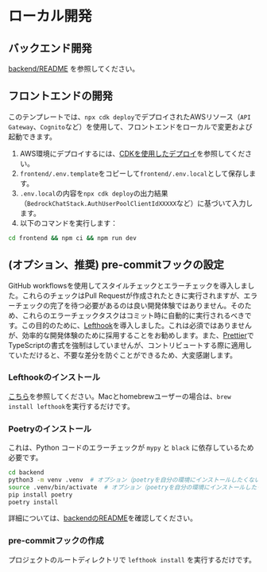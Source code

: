 # ローカル開発

## バックエンド開発

[backend/README](../backend/README_vi-VN_ja-JP.md) を参照してください。

## フロントエンドの開発

このテンプレートでは、`npx cdk deploy`でデプロイされたAWSリソース（`API Gateway`、`Cognito`など）を使用して、フロントエンドをローカルで変更および起動できます。

1. AWS環境にデプロイするには、[CDKを使用したデプロイ](../README.md#deploy-using-cdk)を参照してください。
2. `frontend/.env.template`をコピーして`frontend/.env.local`として保存します。
3. `.env.local`の内容を`npx cdk deploy`の出力結果（`BedrockChatStack.AuthUserPoolClientIdXXXXX`など）に基づいて入力します。
4. 以下のコマンドを実行します：

```zsh
cd frontend && npm ci && npm run dev
```

## (オプション、推奨) pre-commitフックの設定

GitHub workflowsを使用してスタイルチェックとエラーチェックを導入しました。これらのチェックはPull Requestが作成されたときに実行されますが、エラーチェックの完了を待つ必要があるのは良い開発体験ではありません。そのため、これらのエラーチェックタスクはコミット時に自動的に実行されるべきです。この目的のために、[Lefthook](https://github.com/evilmartians/lefthook?tab=readme-ov-file#install)を導入しました。これは必須ではありませんが、効率的な開発体験のために採用することをお勧めします。また、[Prettier](https://prettier.io/)でTypeScriptの書式を強制はしていませんが、コントリビュートする際に適用していただけると、不要な差分を防ぐことができるため、大変感謝します。

### Lefthookのインストール

[こちら](https://github.com/evilmartians/lefthook#install)を参照してください。Macとhomebrewユーザーの場合は、`brew install lefthook`を実行するだけです。

### Poetryのインストール

これは、Python コードのエラーチェックが `mypy` と `black` に依存しているため必要です。

```sh
cd backend
python3 -m venv .venv  # オプション（poetryを自分の環境にインストールしたくない場合）
source .venv/bin/activate  # オプション（poetryを自分の環境にインストールしたくない場合）
pip install poetry
poetry install
```

詳細については、[backendのREADME](../backend/README_vi-VN_ja-JP.md)を確認してください。

### pre-commitフックの作成

プロジェクトのルートディレクトリで `lefthook install` を実行するだけです。